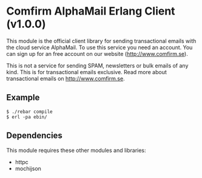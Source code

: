 Comfirm AlphaMail Erlang Client (v1.0.0)
======================

This module is the official client library for sending transactional emails with the cloud service AlphaMail.
To use this service you need an account. You can sign up for an free account on our website (http://www.comfirm.se). 

This is not a service for sending SPAM, newsletters or bulk emails of any kind. This is for transactional emails exclusive. 
Read more about transactional emails on http://www.comfirm.se.


## Example

	$ ./rebar compile
	$ erl -pa ebin/

## Dependencies

This module requires these other modules and libraries:

 * httpc
 * mochijson

